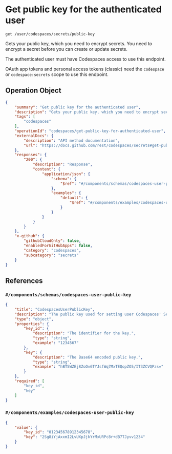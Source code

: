 # Get public key for the authenticated user

`get /user/codespaces/secrets/public-key`

Gets your public key, which you need to encrypt secrets. You need to encrypt a secret before you can create or update secrets.

The authenticated user must have Codespaces access to use this endpoint.

OAuth app tokens and personal access tokens (classic) need the `codespace` or `codespace:secrets` scope to use this endpoint.

## Operation Object

```json
{
    "summary": "Get public key for the authenticated user",
    "description": "Gets your public key, which you need to encrypt secrets. You need to encrypt a secret before you can create or update secrets.\n\nThe authenticated user must have Codespaces access to use this endpoint.\n\nOAuth app tokens and personal access tokens (classic) need the `codespace` or `codespace:secrets` scope to use this endpoint.",
    "tags": [
        "codespaces"
    ],
    "operationId": "codespaces/get-public-key-for-authenticated-user",
    "externalDocs": {
        "description": "API method documentation",
        "url": "https://docs.github.com/rest/codespaces/secrets#get-public-key-for-the-authenticated-user"
    },
    "responses": {
        "200": {
            "description": "Response",
            "content": {
                "application/json": {
                    "schema": {
                        "$ref": "#/components/schemas/codespaces-user-public-key"
                    },
                    "examples": {
                        "default": {
                            "$ref": "#/components/examples/codespaces-user-public-key"
                        }
                    }
                }
            }
        }
    },
    "x-github": {
        "githubCloudOnly": false,
        "enabledForGitHubApps": false,
        "category": "codespaces",
        "subcategory": "secrets"
    }
}
```

## References

### `#/components/schemas/codespaces-user-public-key`

```json
{
    "title": "CodespacesUserPublicKey",
    "description": "The public key used for setting user Codespaces' Secrets.",
    "type": "object",
    "properties": {
        "key_id": {
            "description": "The identifier for the key.",
            "type": "string",
            "example": "1234567"
        },
        "key": {
            "description": "The Base64 encoded public key.",
            "type": "string",
            "example": "hBT5WZEj8ZoOv6TYJsfWq7MxTEQopZO5/IT3ZCVQPzs="
        }
    },
    "required": [
        "key_id",
        "key"
    ]
}
```

### `#/components/examples/codespaces-user-public-key`

```json
{
    "value": {
        "key_id": "012345678912345678",
        "key": "2Sg8iYjAxxmI2LvUXpJjkYrMxURPc8r+dB7TJyvv1234"
    }
}
```